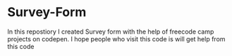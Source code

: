 # Survey-Form

In this repostiory I created Survey form with the help of freecode camp projects on codepen.
I hope people who visit this code is will get help from this code 
